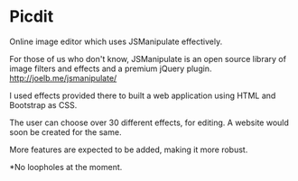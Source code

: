 # Picdit
Online image editor which uses JSManipulate effectively.

For those of us who don't know, JSManipulate is an open source library of image filters and effects and a premium jQuery plugin.
http://joelb.me/jsmanipulate/

I used effects provided there to built a web application using HTML and Bootstrap as CSS.

The user can choose over 30 different effects, for editing. A website would soon be created for the same.

More features are expected to be added, making it more robust.

*No loopholes at the moment.
